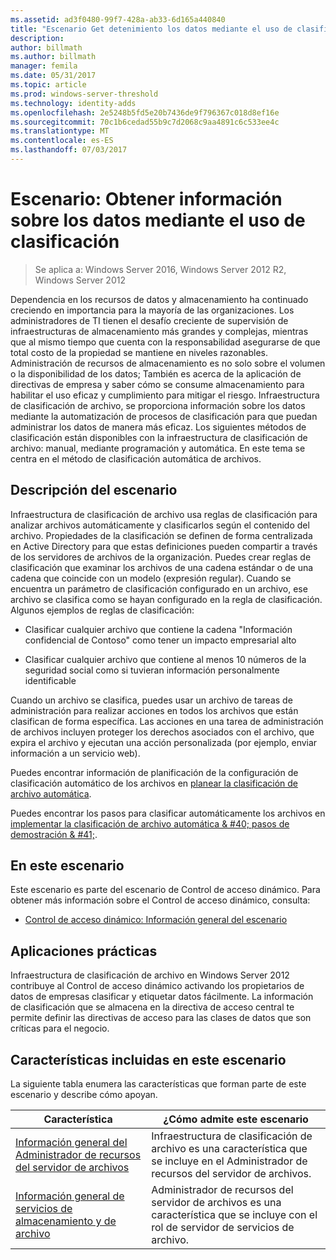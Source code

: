 ```yaml
---
ms.assetid: ad3f0480-99f7-428a-ab33-6d165a440840
title: "Escenario Get detenimiento los datos mediante el uso de clasificación"
description: 
author: billmath
ms.author: billmath
manager: femila
ms.date: 05/31/2017
ms.topic: article
ms.prod: windows-server-threshold
ms.technology: identity-adds
ms.openlocfilehash: 2e5248b5fd5e20b7436de9f796367c018d8ef16e
ms.sourcegitcommit: 70c1b6cedad55b9c7d2068c9aa4891c6c533ee4c
ms.translationtype: MT
ms.contentlocale: es-ES
ms.lasthandoff: 07/03/2017
---
```

# <a name="scenario-get-insight-into-your-data-by-using-classification"></a>Escenario: Obtener información sobre los datos mediante el uso de clasificación

>Se aplica a: Windows Server 2016, Windows Server 2012 R2, Windows Server 2012

Dependencia en los recursos de datos y almacenamiento ha continuado creciendo en importancia para la mayoría de las organizaciones. Los administradores de TI tienen el desafío creciente de supervisión de infraestructuras de almacenamiento más grandes y complejas, mientras que al mismo tiempo que cuenta con la responsabilidad asegurarse de que total costo de la propiedad se mantiene en niveles razonables. Administración de recursos de almacenamiento es no solo sobre el volumen o la disponibilidad de los datos; También es acerca de la aplicación de directivas de empresa y saber cómo se consume almacenamiento para habilitar el uso eficaz y cumplimiento para mitigar el riesgo. Infraestructura de clasificación de archivo, se proporciona información sobre los datos mediante la automatización de procesos de clasificación para que puedan administrar los datos de manera más eficaz. Los siguientes métodos de clasificación están disponibles con la infraestructura de clasificación de archivo: manual, mediante programación y automática. En este tema se centra en el método de clasificación automática de archivos.  
  
## <a name="BKMK_OVER"></a>Descripción del escenario  
Infraestructura de clasificación de archivo usa reglas de clasificación para analizar archivos automáticamente y clasificarlos según el contenido del archivo. Propiedades de la clasificación se definen de forma centralizada en Active Directory para que estas definiciones pueden compartir a través de los servidores de archivos de la organización. Puedes crear reglas de clasificación que examinar los archivos de una cadena estándar o de una cadena que coincide con un modelo (expresión regular). Cuando se encuentra un parámetro de clasificación configurado en un archivo, ese archivo se clasifica como se hayan configurado en la regla de clasificación. Algunos ejemplos de reglas de clasificación:  
  
-   Clasificar cualquier archivo que contiene la cadena "Información confidencial de Contoso" como tener un impacto empresarial alto  
  
-   Clasificar cualquier archivo que contiene al menos 10 números de la seguridad social como si tuvieran información personalmente identificable  
  
Cuando un archivo se clasifica, puedes usar un archivo de tareas de administración para realizar acciones en todos los archivos que están clasifican de forma específica. Las acciones en una tarea de administración de archivos incluyen proteger los derechos asociados con el archivo, que expira el archivo y ejecutan una acción personalizada (por ejemplo, enviar información a un servicio web).  
  
Puedes encontrar información de planificación de la configuración de clasificación automático de los archivos en [planear la clasificación de archivo automática](assetId:///e3c3bb4b-3034-42b7-b391-8ef5f5851955).  
  
Puedes encontrar los pasos para clasificar automáticamente los archivos en [implementar la clasificación de archivo automática & #40; pasos de demostración & #41;](Deploy-Automatic-File-Classification--Demonstration-Steps-.md).  
  
## <a name="in-this-scenario"></a>En este escenario  
Este escenario es parte del escenario de Control de acceso dinámico. Para obtener más información sobre el Control de acceso dinámico, consulta:  
  
-   [Control de acceso dinámico: Información general del escenario](Dynamic-Access-Control--Scenario-Overview.md)  
  
## <a name="BKMK_APP"></a>Aplicaciones prácticas  
Infraestructura de clasificación de archivo en Windows Server 2012 contribuye al Control de acceso dinámico activando los propietarios de datos de empresas clasificar y etiquetar datos fácilmente. La información de clasificación que se almacena en la directiva de acceso central te permite definir las directivas de acceso para las clases de datos que son críticas para el negocio.  
  
## <a name="BKMK_NEW"></a>Características incluidas en este escenario  
La siguiente tabla enumera las características que forman parte de este escenario y describe cómo apoyan.  
  
|Característica|¿Cómo admite este escenario|  
|-----------|---------------------------------|  
|[Información general del Administrador de recursos del servidor de archivos](https://technet.microsoft.com/library/hh831701.aspx)|Infraestructura de clasificación de archivo es una característica que se incluye en el Administrador de recursos del servidor de archivos.|  
|[Información general de servicios de almacenamiento y de archivo](https://technet.microsoft.com/library/hh831487.aspx)|Administrador de recursos del servidor de archivos es una característica que se incluye con el rol de servidor de servicios de archivo.|  
  


